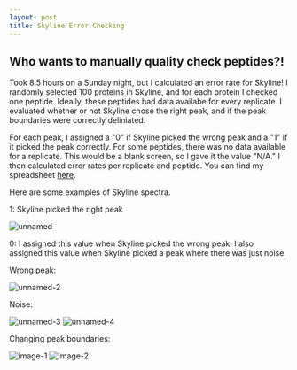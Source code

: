 ```yaml
---
layout: post
title: Skyline Error Checking
---
```


## Who wants to manually quality check peptides?!

Took 8.5 hours on a Sunday night, but I calculated an error rate for Skyline! I randomly selected 100 proteins in Skyline, and for each protein I checked one peptide. Ideally, these peptides had data availabe for every replicate. I evaluated whether or not Skyline chose the right peak, and if the peak boundaries were correctly deliniated.

For each peak, I assigned a "0" if Skyline picked the wrong peak and a "1" if it picked the peak correctly. For some peptides, there was no data available for a replicate. This would be a blank screen, so I gave it the value "N/A." I then calculated error rates per replicate and peptide. You can find my spreadsheet [here](https://github.com/RobertsLab/project-oyster-oa/blob/master/analyses/DNR_Skyline_20170512/error-checking/2017-05-13-error-checking.csv).

Here are some examples of Skyline spectra.

1: Skyline picked the right peak

![unnamed](https://cloud.githubusercontent.com/assets/22335838/26095588/fe990ed2-39d2-11e7-884e-47ad4eb78e2f.png)

0: I assigned this value when Skyline picked the wrong peak. I also assigned this value when Skyline picked a peak where there was just noise.

Wrong peak:

![unnamed-2](https://cloud.githubusercontent.com/assets/22335838/26095636/26fcdaca-39d3-11e7-8421-4978949643e6.png)

Noise:

![unnamed-3](https://cloud.githubusercontent.com/assets/22335838/26095664/3d39dcc0-39d3-11e7-9509-812cea8e71b2.png)
![unnamed-4](https://cloud.githubusercontent.com/assets/22335838/26095663/3d344e4a-39d3-11e7-8462-575fb39ec5d4.png)

Changing peak boundaries:

![image-1](https://cloud.githubusercontent.com/assets/22335838/26095486/ab73308e-39d2-11e7-8528-011a414c7776.png)
![image-2](https://cloud.githubusercontent.com/assets/22335838/26095487/aba13ee8-39d2-11e7-93d0-42a1b0043b89.png)
